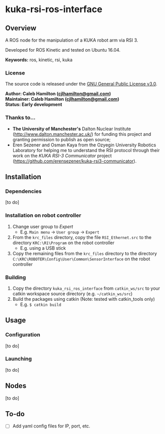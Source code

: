 # kuka-rsi-ros-interface


## Overview

A ROS node for the manipulation of a KUKA robot arm via RSI 3.

Developed for ROS Kinetic and tested on Ubuntu 16.04.

**Keywords:** ros, kinetic, rsi, kuka


### License

The source code is released under the [GNU General Public License v3.0](kuka_rsi_ros_interface/LICENSE).

**Author: Caleb Hamilton (cjlhamilton@gmail.com)  
Maintainer: Caleb Hamilton (cjlhamilton@gmail.com)  
Status: Early development**


### Thanks to...

- **The University of Manchester's** Dalton Nuclear Institute (http://www.dalton.manchester.ac.uk/) for funding this project and granting permission to publish as open source;
- Eren Sezener and Osman Kaya from the Ozyegin University Robotics Laboratory for helping me to understand the RSI protocol through their work on the *KUKA RSI-3 Communicator* project (https://github.com/erensezener/kuka-rsi3-communicator).


## Installation

### Dependencies
[to do]

### Installation on robot controller
1.  Change user group to *Expert*
    - E.g. `Main menu` -> `User group` -> `Expert`
2.  From the `krc_files` directory, copy the file `RSI_Ethernet.src` to the directory `KRC:\R1\Program` on the robot controller
    - E.g. using a USB stick
3.  Copy the remaining files from the `krc_files` directory to the directory `C:\KRC\ROBOTER\Config\User\Common\SensorInterface` on the robot controller

### Building
1.  Copy the directory `kuka_rsi_ros_interface` from `catkin_ws/src` to your catkin workspace source directory (e.g. `~/catkin_ws/src`)
2.  Build the packages using catkin (Note: tested with catkin_tools only)
    - E.g. `$ catkin build`


## Usage

### Configuration
[to do]

### Launching
[to do]


## Nodes
[to do]


## To-do

- [ ] Add yaml config files for IP, port, etc.
